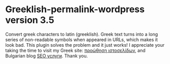 # Greeklish-permalink-wordpress version 3.5
Convert greek characters to latin (greeklish). Greek text turns into a long series of non-readable symbols when appeared in URLs, which makes it look bad. This plugin solves the problem and it just works! 
I appreciate your taking the time to visit my Greek site: [προώθηση ιστοσελίδων](https://www.problogger.gr/proothisi-istoselidon/), and Bulgarian blog [SEO услуги](https://blog7.org/seo-optimizacia-saitove/). Thank you.
